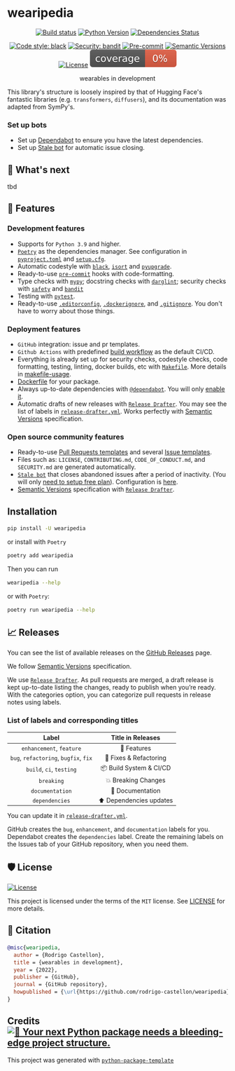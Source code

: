 # wearipedia

<div align="center">

[![Build status](https://github.com/rodrigo-castellon/wearipedia/workflows/build/badge.svg?branch=master&event=push)](https://github.com/rodrigo-castellon/wearipedia/actions?query=workflow%3Abuild)
[![Python Version](https://img.shields.io/pypi/pyversions/wearipedia.svg)](https://pypi.org/project/wearipedia/)
[![Dependencies Status](https://img.shields.io/badge/dependencies-up%20to%20date-brightgreen.svg)](https://github.com/rodrigo-castellon/wearipedia/pulls?utf8=%E2%9C%93&q=is%3Apr%20author%3Aapp%2Fdependabot)

[![Code style: black](https://img.shields.io/badge/code%20style-black-000000.svg)](https://github.com/psf/black)
[![Security: bandit](https://img.shields.io/badge/security-bandit-green.svg)](https://github.com/PyCQA/bandit)
[![Pre-commit](https://img.shields.io/badge/pre--commit-enabled-brightgreen?logo=pre-commit&logoColor=white)](https://github.com/rodrigo-castellon/wearipedia/blob/master/.pre-commit-config.yaml)
[![Semantic Versions](https://img.shields.io/badge/%20%20%F0%9F%93%A6%F0%9F%9A%80-semantic--versions-e10079.svg)](https://github.com/rodrigo-castellon/wearipedia/releases)
[![License](https://img.shields.io/github/license/rodrigo-castellon/wearipedia)](https://github.com/rodrigo-castellon/wearipedia/blob/master/LICENSE)
![Coverage Report](assets/images/coverage.svg)

wearables in development

</div>


This library's structure is loosely inspired by that of Hugging Face's fantastic libraries (e.g. `transformers`, `diffusers`), and its documentation was adapted from SymPy's.

### Set up bots

- Set up [Dependabot](https://docs.github.com/en/github/administering-a-repository/enabling-and-disabling-version-updates#enabling-github-dependabot-version-updates) to ensure you have the latest dependencies.
- Set up [Stale bot](https://github.com/apps/stale) for automatic issue closing.

## 🎯 What's next

tbd

## 🚀 Features

### Development features

- Supports for `Python 3.9` and higher.
- [`Poetry`](https://python-poetry.org/) as the dependencies manager. See configuration in [`pyproject.toml`](https://github.com/rodrigo-castellon/wearipedia/blob/master/pyproject.toml) and [`setup.cfg`](https://github.com/rodrigo-castellon/wearipedia/blob/master/setup.cfg).
- Automatic codestyle with [`black`](https://github.com/psf/black), [`isort`](https://github.com/timothycrosley/isort) and [`pyupgrade`](https://github.com/asottile/pyupgrade).
- Ready-to-use [`pre-commit`](https://pre-commit.com/) hooks with code-formatting.
- Type checks with [`mypy`](https://mypy.readthedocs.io); docstring checks with [`darglint`](https://github.com/terrencepreilly/darglint); security checks with [`safety`](https://github.com/pyupio/safety) and [`bandit`](https://github.com/PyCQA/bandit)
- Testing with [`pytest`](https://docs.pytest.org/en/latest/).
- Ready-to-use [`.editorconfig`](https://github.com/rodrigo-castellon/wearipedia/blob/master/.editorconfig), [`.dockerignore`](https://github.com/rodrigo-castellon/wearipedia/blob/master/.dockerignore), and [`.gitignore`](https://github.com/rodrigo-castellon/wearipedia/blob/master/.gitignore). You don't have to worry about those things.

### Deployment features

- `GitHub` integration: issue and pr templates.
- `Github Actions` with predefined [build workflow](https://github.com/rodrigo-castellon/wearipedia/blob/master/.github/workflows/build.yml) as the default CI/CD.
- Everything is already set up for security checks, codestyle checks, code formatting, testing, linting, docker builds, etc with [`Makefile`](https://github.com/rodrigo-castellon/wearipedia/blob/master/Makefile#L89). More details in [makefile-usage](#makefile-usage).
- [Dockerfile](https://github.com/rodrigo-castellon/wearipedia/blob/master/docker/Dockerfile) for your package.
- Always up-to-date dependencies with [`@dependabot`](https://dependabot.com/). You will only [enable it](https://docs.github.com/en/github/administering-a-repository/enabling-and-disabling-version-updates#enabling-github-dependabot-version-updates).
- Automatic drafts of new releases with [`Release Drafter`](https://github.com/marketplace/actions/release-drafter). You may see the list of labels in [`release-drafter.yml`](https://github.com/rodrigo-castellon/wearipedia/blob/master/.github/release-drafter.yml). Works perfectly with [Semantic Versions](https://semver.org/) specification.

### Open source community features

- Ready-to-use [Pull Requests templates](https://github.com/rodrigo-castellon/wearipedia/blob/master/.github/PULL_REQUEST_TEMPLATE.md) and several [Issue templates](https://github.com/rodrigo-castellon/wearipedia/tree/master/.github/ISSUE_TEMPLATE).
- Files such as: `LICENSE`, `CONTRIBUTING.md`, `CODE_OF_CONDUCT.md`, and `SECURITY.md` are generated automatically.
- [`Stale bot`](https://github.com/apps/stale) that closes abandoned issues after a period of inactivity. (You will only [need to setup free plan](https://github.com/marketplace/stale)). Configuration is [here](https://github.com/rodrigo-castellon/wearipedia/blob/master/.github/.stale.yml).
- [Semantic Versions](https://semver.org/) specification with [`Release Drafter`](https://github.com/marketplace/actions/release-drafter).

## Installation

```bash
pip install -U wearipedia
```

or install with `Poetry`

```bash
poetry add wearipedia
```

Then you can run

```bash
wearipedia --help
```

or with `Poetry`:

```bash
poetry run wearipedia --help
```

## 📈 Releases

You can see the list of available releases on the [GitHub Releases](https://github.com/rodrigo-castellon/wearipedia/releases) page.

We follow [Semantic Versions](https://semver.org/) specification.

We use [`Release Drafter`](https://github.com/marketplace/actions/release-drafter). As pull requests are merged, a draft release is kept up-to-date listing the changes, ready to publish when you’re ready. With the categories option, you can categorize pull requests in release notes using labels.

### List of labels and corresponding titles

|               **Label**               |  **Title in Releases**  |
| :-----------------------------------: | :---------------------: |
|       `enhancement`, `feature`        |       🚀 Features       |
| `bug`, `refactoring`, `bugfix`, `fix` | 🔧 Fixes & Refactoring  |
|       `build`, `ci`, `testing`        | 📦 Build System & CI/CD |
|              `breaking`               |   💥 Breaking Changes   |
|            `documentation`            |    📝 Documentation     |
|            `dependencies`             | ⬆️ Dependencies updates |

You can update it in [`release-drafter.yml`](https://github.com/rodrigo-castellon/wearipedia/blob/master/.github/release-drafter.yml).

GitHub creates the `bug`, `enhancement`, and `documentation` labels for you. Dependabot creates the `dependencies` label. Create the remaining labels on the Issues tab of your GitHub repository, when you need them.

## 🛡 License

[![License](https://img.shields.io/github/license/rodrigo-castellon/wearipedia)](https://github.com/rodrigo-castellon/wearipedia/blob/master/LICENSE)

This project is licensed under the terms of the `MIT` license. See [LICENSE](https://github.com/rodrigo-castellon/wearipedia/blob/master/LICENSE) for more details.

## 📃 Citation

```bibtex
@misc{wearipedia,
  author = {Rodrigo Castellon},
  title = {wearables in development},
  year = {2022},
  publisher = {GitHub},
  journal = {GitHub repository},
  howpublished = {\url{https://github.com/rodrigo-castellon/wearipedia}}
}
```

## Credits [![🚀 Your next Python package needs a bleeding-edge project structure.](https://img.shields.io/badge/python--package--template-%F0%9F%9A%80-brightgreen)](https://github.com/TezRomacH/python-package-template)

This project was generated with [`python-package-template`](https://github.com/TezRomacH/python-package-template)
